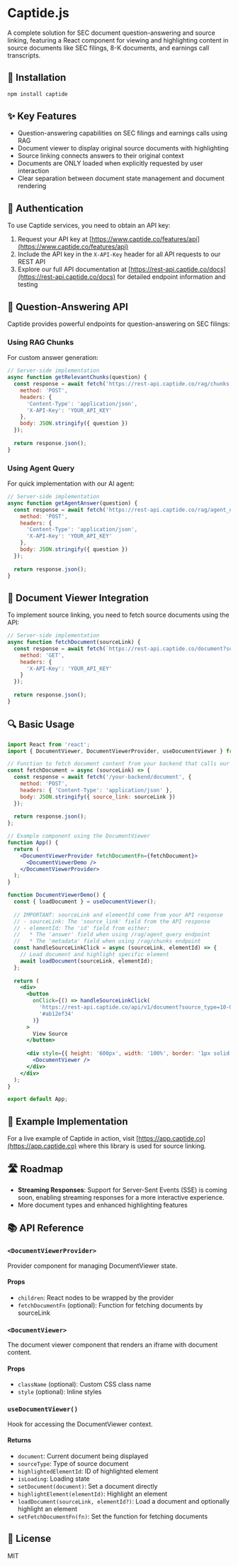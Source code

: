 # Captide.js

A complete solution for SEC document question-answering and source linking, featuring a React component for viewing and highlighting content in source documents like SEC filings, 8-K documents, and earnings call transcripts.

## 🔑 Installation

```bash
npm install captide
```

## ✨ Key Features

- Question-answering capabilities on SEC filings and earnings calls using RAG
- Document viewer to display original source documents with highlighting
- Source linking connects answers to their original context
- Documents are ONLY loaded when explicitly requested by user interaction
- Clear separation between document state management and document rendering

## 🔐 Authentication

To use Captide services, you need to obtain an API key:

1. Request your API key at [https://www.captide.co/features/api](https://www.captide.co/features/api)
2. Include the API key in the `X-API-Key` header for all API requests to our REST API
3. Explore our full API documentation at [https://rest-api.captide.co/docs](https://rest-api.captide.co/docs) for detailed endpoint information and testing

## 🤖 Question-Answering API

Captide provides powerful endpoints for question-answering on SEC filings:

### Using RAG Chunks

For custom answer generation:

```javascript
// Server-side implementation
async function getRelevantChunks(question) {
  const response = await fetch('https://rest-api.captide.co/rag/chunks', {
    method: 'POST',
    headers: {
      'Content-Type': 'application/json',
      'X-API-Key': 'YOUR_API_KEY'
    },
    body: JSON.stringify({ question })
  });
  
  return response.json();
}
```

### Using Agent Query

For quick implementation with our AI agent:

```javascript
// Server-side implementation
async function getAgentAnswer(question) {
  const response = await fetch('https://rest-api.captide.co/rag/agent_query', {
    method: 'POST',
    headers: {
      'Content-Type': 'application/json',
      'X-API-Key': 'YOUR_API_KEY'
    },
    body: JSON.stringify({ question })
  });
  
  return response.json();
}
```

## 📄 Document Viewer Integration

To implement source linking, you need to fetch source documents using the API:

```javascript
// Server-side implementation
async function fetchDocument(sourceLink) {
  const response = await fetch(`https://rest-api.captide.co/document?source_link=${encodeURIComponent(sourceLink)}`, {
    method: 'GET',
    headers: {
      'X-API-Key': 'YOUR_API_KEY'
    }
  });
  
  return response.json();
}
```

## 🔍 Basic Usage

```jsx
import React from 'react';
import { DocumentViewer, DocumentViewerProvider, useDocumentViewer } from 'captide';

// Function to fetch document content from your backend that calls our API
const fetchDocument = async (sourceLink) => {
  const response = await fetch('/your-backend/document', {
    method: 'POST',
    headers: { 'Content-Type': 'application/json' },
    body: JSON.stringify({ source_link: sourceLink })
  });
  
  return response.json();
};

// Example component using the DocumentViewer
function App() {
  return (
    <DocumentViewerProvider fetchDocumentFn={fetchDocument}>
      <DocumentViewerDemo />
    </DocumentViewerProvider>
  );
}

function DocumentViewerDemo() {
  const { loadDocument } = useDocumentViewer();
  
  // IMPORTANT: sourceLink and elementId come from your API response
  // - sourceLink: The 'source_link' field from the API response
  // - elementId: The 'id' field from either:
  //   * The 'answer' field when using /rag/agent_query endpoint
  //   * The 'metadata' field when using /rag/chunks endpoint
  const handleSourceLinkClick = async (sourceLink, elementId) => {
    // Load document and highlight specific element
    await loadDocument(sourceLink, elementId);
  };
  
  return (
    <div>
      <button 
        onClick={() => handleSourceLinkClick(
          'https://rest-api.captide.co/api/v1/document?source_type=10-Q&document_id=69443120-e3a3-4ebb-91b1-a55ff2afe141',
          '#ab12ef34'
        )}
      >
        View Source
      </button>
      
      <div style={{ height: '600px', width: '100%', border: '1px solid #ccc' }}>
        <DocumentViewer />
      </div>
    </div>
  );
}

export default App;
```

## 🌟 Example Implementation

For a live example of Captide in action, visit [https://app.captide.co](https://app.captide.co) where this library is used for source linking.

## 🛣️ Roadmap

- **Streaming Responses**: Support for Server-Sent Events (SSE) is coming soon, enabling streaming responses for a more interactive experience.
- More document types and enhanced highlighting features

## 📚 API Reference

### `<DocumentViewerProvider>`

Provider component for managing DocumentViewer state.

#### Props

- `children`: React nodes to be wrapped by the provider
- `fetchDocumentFn` (optional): Function for fetching documents by sourceLink

### `<DocumentViewer>`

The document viewer component that renders an iframe with document content.

#### Props

- `className` (optional): Custom CSS class name
- `style` (optional): Inline styles

### `useDocumentViewer()`

Hook for accessing the DocumentViewer context.

#### Returns

- `document`: Current document being displayed
- `sourceType`: Type of source document
- `highlightedElementId`: ID of highlighted element
- `isLoading`: Loading state
- `setDocument(document)`: Set a document directly
- `highlightElement(elementId)`: Highlight an element
- `loadDocument(sourceLink, elementId?)`: Load a document and optionally highlight an element
- `setFetchDocumentFn(fn)`: Set the function for fetching documents

## 📝 License

MIT 